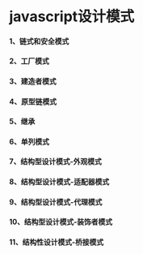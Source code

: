 # javascript设计模式

#### 1、链式和安全模式
#### 2、工厂模式
#### 3、建造者模式
#### 4、原型链模式
#### 5、继承
#### 6、单列模式
#### 7、结构型设计模式-外观模式
#### 8、结构型设计模式-适配器模式
#### 9、结构型设计模式-代理模式
#### 10、结构型设计模式-装饰者模式
#### 11、结构性设计模式-桥接模式

